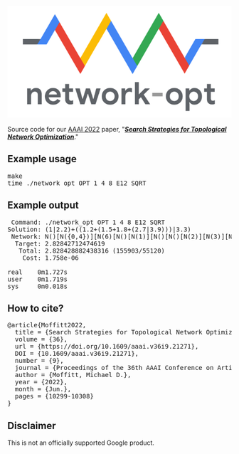 <p align="center">
<img src="img/network-opt.png">
</p>

Source code for our [AAAI 2022](https://aaai-2022.virtualchair.net/poster_aaai21) paper, "[***Search Strategies for Topological Network Optimization***](https://doi.org/10.1609/aaai.v36i9.21271)."

## Example usage

<pre>
make
time ./network_opt OPT 1 4 8 E12 SQRT
</pre>

## Example output

<pre>
 Command: ./network_opt OPT 1 4 8 E12 SQRT
Solution: (1|2.2)+((1.2+(1.5+1.8+(2.7|3.9)))|3.3)
 Network: N()[N({0,4})][N(6)[N()[N(1)][N()[N()[N(2)][N(3)][N({5,7})]]]]]
  Target: 2.82842712474619
   Total: 2.828428882438316 (155903/55120)
    Cost: 1.758e-06

real    0m1.727s
user    0m1.719s
sys     0m0.018s
</pre>

## How to cite?

<pre>
@article{Moffitt2022,
  title = {Search Strategies for Topological Network Optimization},
  volume = {36},
  url = {https://doi.org/10.1609/aaai.v36i9.21271},
  DOI = {10.1609/aaai.v36i9.21271},
  number = {9},
  journal = {Proceedings of the 36th AAAI Conference on Artificial Intelligence},
  author = {Moffitt, Michael D.},
  year = {2022},
  month = {Jun.},
  pages = {10299-10308}
}
</pre>

## Disclaimer

This is not an officially supported Google product.
